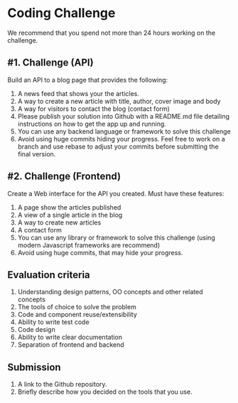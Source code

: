 Coding Challenge
================

We recommend that you spend not more than 24 hours working on the challenge.

#1. Challenge (API)
------------------

Build an API to a blog page that provides the following:

1. A news feed that shows your the articles.
2. A way to create a new article with title, author, cover image and body
3. A way for visitors to contact the blog (contact form)
4. Please publish your solution into Github with a README.md file detailing instructions on how to get the app up and running.
5. You can use any backend language or framework to solve this challenge
6. Avoid using huge commits hiding your progress. Feel free to work on a branch and use rebase to adjust your commits before submitting the final version.

#2. Challenge (Frontend)
------------------------

Create a Web interface for the API you created. Must have these features:

1. A page show the articles published
2. A view of a single article in the blog
3. A way to create new articles
4. A contact form
5. You can use any library or framework to solve this challenge (using modern Javascript frameworks are recommend)
6. Avoid using huge commits, that may hide your progress.

Evaluation criteria
------------------

1. Understanding design patterns, OO concepts and other related concepts
2. The tools of choice to solve the problem
3. Code and component reuse/extensibility
4. Ability to write test code
5. Code design
6. Ability to write clear documentation
7. Separation of frontend and backend

Submission
----------

1. A link to the Github repository.
2. Briefly describe how you decided on the tools that you use.
